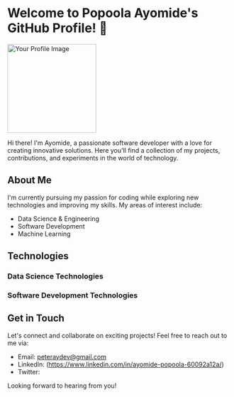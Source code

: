 # Welcome to Popoola Ayomide's GitHub Profile! 👋

<img src="https://github.com/yourusername.png" alt="Your Profile Image" width="200">

Hi there! I'm Ayomide, a passionate software developer with a love for creating innovative solutions. Here you'll find a collection of my projects, contributions, and experiments in the world of technology.

## About Me

I'm currently pursuing my passion for coding while exploring new technologies and improving my skills. My areas of interest include:

- Data Science & Engineering
- Software Development
- Machine Learning
 


## Technologies

### Data Science Technologies



### Software Development Technologies



## Get in Touch

Let's connect and collaborate on exciting projects! Feel free to reach out to me via:

- Email: peteraydev@gmail.com
- LinkedIn: (https://www.linkedin.com/in/ayomide-popoola-60092a12a/)
- Twitter: 

Looking forward to hearing from you!


